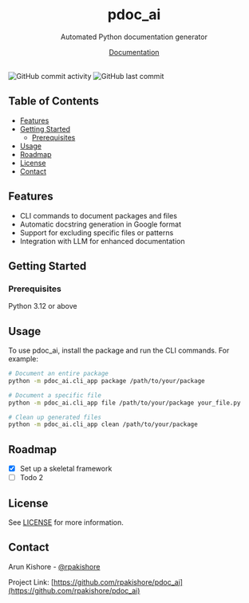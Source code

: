 <!--- Heading --->
<div align="center">
  <h1>pdoc_ai</h1>
  <p>
    Automated Python documentation generator
  </p>
  <a href="https://rpakishore.github.io/pdoc_ai/pdoc_ai.html"> Documentation</a>
</div>
<br />

![GitHub commit activity](https://img.shields.io/github/commit-activity/m/rpakishore/pdoc_ai)
![GitHub last commit](https://img.shields.io/github/last-commit/rpakishore/pdoc_ai)
<!-- Table of Contents -->
<h2>Table of Contents</h2>

- [Features](#features)
- [Getting Started](#getting-started)
  - [Prerequisites](#prerequisites)
- [Usage](#usage)
- [Roadmap](#roadmap)
- [License](#license)
- [Contact](#contact)

<!-- Features -->
## Features

- CLI commands to document packages and files
- Automatic docstring generation in Google format
- Support for excluding specific files or patterns
- Integration with LLM for enhanced documentation

<!-- Getting Started -->
## Getting Started

<!-- Prerequisites -->
### Prerequisites

Python 3.12 or above

<!-- Usage -->
## Usage

To use pdoc_ai, install the package and run the CLI commands. For example:

```bash
# Document an entire package
python -m pdoc_ai.cli_app package /path/to/your/package

# Document a specific file
python -m pdoc_ai.cli_app file /path/to/your/package your_file.py

# Clean up generated files
python -m pdoc_ai.cli_app clean /path/to/your/package
```

<!-- Roadmap -->
## Roadmap

- [x] Set up a skeletal framework
- [ ] Todo 2

<!-- License -->
## License

See [LICENSE](/LICENSE) for more information.

<!-- Contact -->
## Contact

Arun Kishore - [@rpakishore](mailto:pypi@rpakishore.co.in)

Project Link: [https://github.com/rpakishore/pdoc_ai](https://github.com/rpakishore/pdoc_ai)
